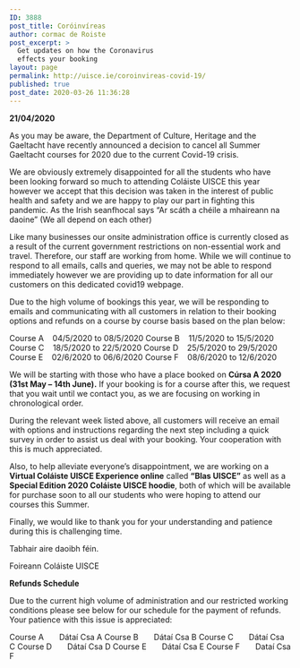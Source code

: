 ```yaml
---
ID: 3888
post_title: Coróinvíreas
author: cormac de Roiste
post_excerpt: >
  Get updates on how the Coronavirus
  effects your booking
layout: page
permalink: http://uisce.ie/coroinvireas-covid-19/
published: true
post_date: 2020-03-26 11:36:28
---
```

<strong>21/04/2020</strong>

As you may be aware, the Department of Culture, Heritage and the Gaeltacht have recently announced a decision to cancel all Summer Gaeltacht courses for 2020 due to the current Covid-19 crisis.

We are obviously extremely disappointed for all the students who have been looking forward so much to attending Coláiste UISCE this year however we accept that this decision was taken in the interest of public health and safety and we are happy to play our part in fighting this pandemic. As the Irish seanfhocal says “Ar scáth a chéile a mhaireann na daoine” (We all depend on each other)

Like many businesses our onsite administration office is currently closed as a result of the current government restrictions on non-essential work and travel. Therefore, our staff are working from home. While we will continue to respond to all emails, calls and queries, we may not be able to respond immediately however we are providing up to date information for all our customers on this dedicated covid19 webpage.

Due to the high volume of bookings this year, we will be responding to emails and communicating with all customers in relation to their booking options and refunds on a course by course basis based on the plan below:

Course A    04/5/2020 to 08/5/2020
Course B    11/5/2020 to 15/5/2020
Course C    18/5/2020 to 22/5/2020
Course D    25/5/2020 to 29/5/2020
Course E    02/6/2020 to 06/6/2020
Course F    08/6/2020 to 12/6/2020

We will be starting with those who have a place booked on <strong>Cúrsa A 2020 (31st May – 14th June).</strong> If your booking is for a course after this, we request that you wait until we contact you, as we are focusing on working in chronological order.

During the relevant week listed above, all customers will receive an email with options and instructions regarding the next step including a quick survey in order to assist us deal with your booking. Your cooperation with this is much appreciated.

Also, to help alleviate everyone’s disappointment, we are working on a <strong>Virtual Coláiste UISCE Experience online</strong> called <strong>“Blas UISCE”</strong> as well as a <strong>Special Edition 2020 Coláiste UISCE hoodie</strong>, both of which will be available for purchase soon to all our students who were hoping to attend our courses this Summer.

Finally, we would like to thank you for your understanding and patience during this is challenging time.

Tabhair aire daoibh féin.

Foireann Coláiste UISCE

<strong>Refunds Schedule</strong>

Due to the current high volume of administration and our restricted working conditions please see below for our schedule for the payment of refunds.  Your patience with this issue is appreciated:

Course A       Dátaí Csa A
Course B       Dátaí Csa B
Course C       Dátaí Csa C
Course D       Dátaí Csa D
Course E       Dátaí Csa E
Course F       Dataí Csa F